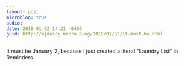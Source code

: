 ```yaml
---
layout: post
microblog: true
audio: 
date: 2018-01-02 14:21 -0400
guid: http://mjdescy.micro.blog/2018/01/02/it-must-be.html
---
```

It must be January 2, because I just created a literal "Laundry List" in Reminders.
